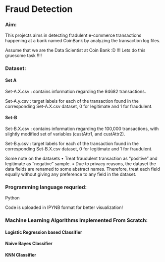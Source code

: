 # Fraud Detection 

### Aim: 
This projects aims in detecting fradulent e-commerce transactions happening at a bank named CoinBank by analyzing the transaction log files. 

Assume that we are the Data Scientist at Coin Bank :D !!! Lets do this gruesome task !!!!

### Dataset:

#### Set A
Set-A.X.csv : contains information regarding the 94682 transactions.

Set-A.y.csv : target labels for each of the transaction found in the corresponding Set-A.X.csv dataset, 0 for legitimate and 1 for fraudulent.

#### Set-B

Set-B.X.csv : contains information regarding the 100,000 transactions, with slightly modified set of variables (custAttr1, and custAttr2).

Set-B.y.csv : target labels for each of the transaction found in the corresponding Set-B.X.csv dataset, 0 for legitimate and 1 for fraudulent.

Some note on the datasets
• Treat fraudulent transaction as “positive” and legitimate as “negative” sample.
• Due to privacy reasons, the dataset the data fields are renamed to some abstract names. Therefore, treat each field equally without giving any preference to any field in the dataset.


### Programming language requried:

Python 

Code is uploaded in IPYNB format for better visualization!

### Machine Learning Algorithms Implemented From Scratch: 

#### Logistic Regression based Classifier
#### Naive Bayes Classifier
#### KNN Classifier
